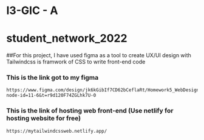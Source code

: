 # I3-GIC - A
# student_network_2022
##For this project, I have used figma as a tool to create UX/UI design with Tailwindcss is framwork of CSS to write front-end code
### This is the link got to my figma
    https://www.figma.com/design/jk6kGibIf7CD62bCeflaRt/Homework5_WebDesign_HENG_MENGHY_e20200276?node-id=11-6&t=r9d120F74ZGLhk7U-0
    
### This is the link of hosting web front-end (Use netlify for hosting website for free)
    https://mytailwindcssweb.netlify.app/
